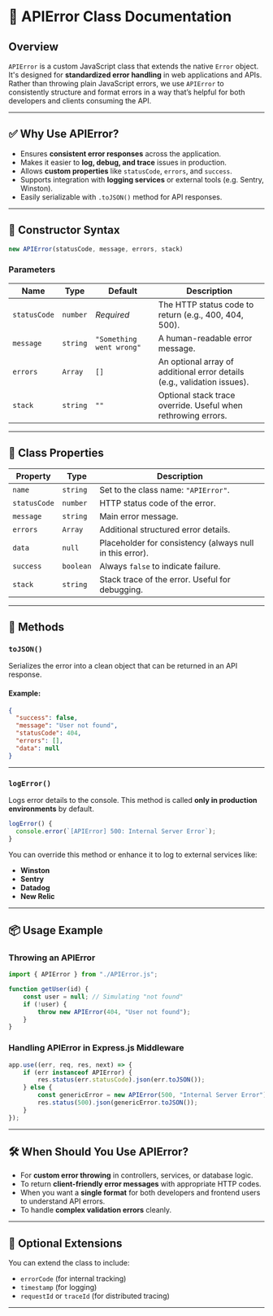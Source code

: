 
# 📘 APIError Class Documentation

## Overview

`APIError` is a custom JavaScript class that extends the native `Error` object. It's designed for **standardized error handling** in web applications and APIs. Rather than throwing plain JavaScript errors, we use `APIError` to consistently structure and format errors in a way that’s helpful for both developers and clients consuming the API.

---

## ✅ Why Use APIError?

- Ensures **consistent error responses** across the application.
- Makes it easier to **log, debug, and trace** issues in production.
- Allows **custom properties** like `statusCode`, `errors`, and `success`.
- Supports integration with **logging services** or external tools (e.g. Sentry, Winston).
- Easily serializable with `.toJSON()` method for API responses.

---

## 🔧 Constructor Syntax

```js
new APIError(statusCode, message, errors, stack)
```

### Parameters

| Name         | Type     | Default                 | Description |
|--------------|----------|--------------------------|-------------|
| `statusCode` | `number` | _Required_              | The HTTP status code to return (e.g., 400, 404, 500). |
| `message`    | `string` | `"Something went wrong"`| A human-readable error message. |
| `errors`     | `Array`  | `[]`                    | An optional array of additional error details (e.g., validation issues). |
| `stack`      | `string` | `""`                    | Optional stack trace override. Useful when rethrowing errors. |

---

## 🧱 Class Properties

| Property     | Type     | Description |
|--------------|----------|-------------|
| `name`       | `string` | Set to the class name: `"APIError"`. |
| `statusCode` | `number` | HTTP status code of the error. |
| `message`    | `string` | Main error message. |
| `errors`     | `Array`  | Additional structured error details. |
| `data`       | `null`   | Placeholder for consistency (always null in this error). |
| `success`    | `boolean`| Always `false` to indicate failure. |
| `stack`      | `string` | Stack trace of the error. Useful for debugging. |

---

## 🔄 Methods

### `toJSON()`

Serializes the error into a clean object that can be returned in an API response.

#### Example:

```json
{
  "success": false,
  "message": "User not found",
  "statusCode": 404,
  "errors": [],
  "data": null
}
```

---

### `logError()`

Logs error details to the console. This method is called **only in production environments** by default.

```js
logError() {
  console.error(`[APIError] 500: Internal Server Error`);
}
```

You can override this method or enhance it to log to external services like:
- **Winston**
- **Sentry**
- **Datadog**
- **New Relic**

---

## 📦 Usage Example

### Throwing an APIError

```js
import { APIError } from "./APIError.js";

function getUser(id) {
    const user = null; // Simulating "not found"
    if (!user) {
        throw new APIError(404, "User not found");
    }
}
```

### Handling APIError in Express.js Middleware

```js
app.use((err, req, res, next) => {
    if (err instanceof APIError) {
        res.status(err.statusCode).json(err.toJSON());
    } else {
        const genericError = new APIError(500, "Internal Server Error");
        res.status(500).json(genericError.toJSON());
    }
});
```

---

## 🛠 When Should You Use APIError?

- For **custom error throwing** in controllers, services, or database logic.
- To return **client-friendly error messages** with appropriate HTTP codes.
- When you want a **single format** for both developers and frontend users to understand API errors.
- To handle **complex validation errors** cleanly.

---

## 🔐 Optional Extensions

You can extend the class to include:

- `errorCode` (for internal tracking)
- `timestamp` (for logging)
- `requestId` or `traceId` (for distributed tracing)

---
